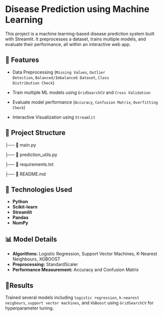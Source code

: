 # Disease Prediction using Machine Learning

This project is a machine learning-based disease prediction system built with Streamlit. It preprocesses a dataset, trains multiple models, and evaluate their performance, all within an interactive web app.

## 🚀 Features

* Data Preprocessing (<code>Missing Values</code>, <code>Outlier Detection</code>, <code>Balanced/Imbalanced Dataset</code>, <code>Class Distribution Check</code>)

* Train multiple ML models using <code>GridSearchCV</code> and <code>Cross Validation</code>

* Evaluate model performance (<code>Accuracy</code>, <code>Confusion Matrix</code>, <code>Overfitting Check</code>)

* Interactive Visualization using <code>Streamlit</code>

## 📂 Project Structure

├── 📄 main.py  

├── 📄 prediction_utils.py 

├── 📄 requirements.txt  

├── 📄 README.md  

## :hammer: Technologies Used

- **Python**
- **Scikit-learn**
- **Streamlit**
- **Pandas**
- **NumPy**

## 📊 Model Details

- **Algorithms:** Logistic Regression, Support Vector Machines, K-Nearest Neighbours, XGBOOST
- **Preprocessing:** StandardScaler
- **Performance Measurement:** Accuracy and Confusion Matrix 

## 🚀Results

Trained several models including <code>logistic regression</code>, <code>k-nearest neigbours</code>, <code>support vector machines</code>, and <code>XGBoost</code> using <code>GridSearchCV</code> for hyperparameter tuning.
